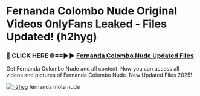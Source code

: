 # Fernanda Colombo Nude Original Videos 0nlyFans Leaked - Files Updated! (h2hyg)

<h3>🔴 CLICK HERE 🌐==►► <a href="https://tinyurl.com/5h6xmrr3" rel="nofollow">Fernanda Colombo Nude Updated Files</a></h3>

Get Fernanda Colombo Nude and all content. Now you can access all videos and pictures of Fernanda Colombo Nude. New Updated Files 2025!

[![h2hyg](https://i.imgur.com/KVD873Z.gif)](https://tinyurl.com/5h6xmrr3)
fernanda mota nude